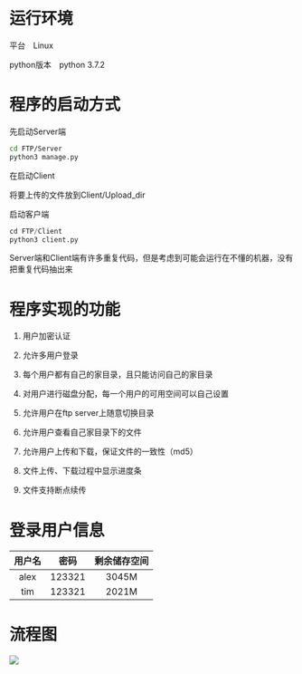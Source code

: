 # 运行环境

平台　Linux 

python版本　python 3.7.2

# 程序的启动方式

先启动Server端

```bash
cd FTP/Server
python3 manage.py
```

在启动Client

将要上传的文件放到Client/Upload_dir

启动客户端

```python
cd FTP/Client
python3 client.py
```

Server端和Client端有许多重复代码，但是考虑到可能会运行在不懂的机器，没有把重复代码抽出来

# 程序实现的功能

1. 用户加密认证

2. 允许多用户登录

3. 每个用户都有自己的家目录，且只能访问自己的家目录

4. 对用户进行磁盘分配，每一个用户的可用空间可以自己设置

5. 允许用户在ftp server上随意切换目录

6. 允许用户查看自己家目录下的文件

7. 允许用户上传和下载，保证文件的一致性（md5）

8. 文件上传、下载过程中显示进度条

9. 文件支持断点续传

# 登录用户信息

| 用户名 |  密码  | 剩余储存空间 |
| :----: | :----: | :----------: |
|  alex  | 123321 |    3045M     |
|  tim   | 123321 |    2021M     |

# 流程图
![](https://note.youdao.com/yws/public/resource/4688ad24ead263c41c0ef40c907be3cc/xmlnote/WEBRESOURCE9d80763983e65d09e0e8df025eb05fbb/3159)